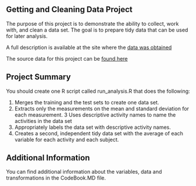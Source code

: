 ## Getting and Cleaning Data Project

The purpose of this project is to demonstrate the ability to collect, work with, and clean a data set. 
The goal is to prepare tidy data that can be used for later analysis.

A full description is available at the site where the [data was obtained](http://archive.ics.uci.edu/ml/datasets/Human+Activity+Recognition+Using+Smartphones)

The source data for this project can be [found here](https://d396qusza40orc.cloudfront.net/getdata%2Fprojectfiles%2FUCI%20HAR%20Dataset.zip)

## Project Summary

You should create one R script called run_analysis.R that does the following:

1. Merges the training and the test sets to create one data set.
2. Extracts only the measurements on the mean and standard deviation for each measurement.
3 Uses descriptive activity names to name the activities in the data set
4. Appropriately labels the data set with descriptive activity names.
5. Creates a second, independent tidy data set with the average of each variable for each activity and each subject.

## Additional Information

You can find additional information about the variables, data and transformations in the CodeBook.MD file.
